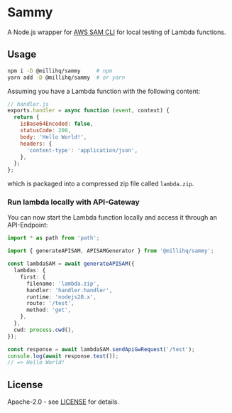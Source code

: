 # Sammy

A Node.js wrapper for [AWS SAM CLI](https://aws.amazon.com/serverless/sam/) for local testing of Lambda functions.

## Usage

```sh
npm i -D @millihq/sammy     # npm
yarn add -D @millihq/sammy  # or yarn
```

Assuming you have a Lambda function with the following content:

```js
// handler.js
exports.handler = async function (event, context) {
  return {
    isBase64Encoded: false,
    statusCode: 200,
    body: 'Hello World!',
    headers: {
      'content-type': 'application/json',
    },
  };
};
```

which is packaged into a compressed zip file called `lambda.zip`.

### Run lambda locally with API-Gateway

You can now start the Lambda function locally and access it through an API-Endpoint:

```ts
import * as path from 'path';

import { generateAPISAM, APISAMGenerator } from '@millihq/sammy';

const lambdaSAM = await generateAPISAM({
  lambdas: {
    first: {
      filename: 'lambda.zip',
      handler: 'handler.handler',
      runtime: 'nodejs20.x',
      route: '/test',
      method: 'get',
    },
  },
  cwd: process.cwd(),
});

const response = await lambdaSAM.sendApiGwRequest('/test');
console.log(await response.text());
// => Hello World!
```

## License

Apache-2.0 - see [LICENSE](./LICENSE) for details.
